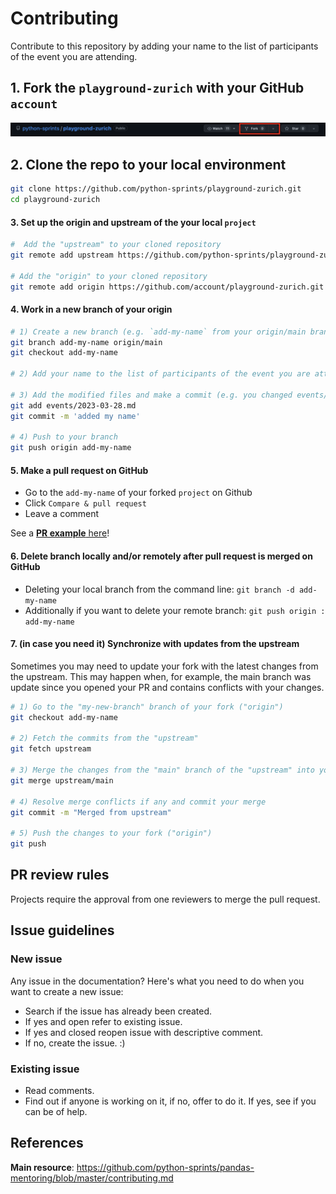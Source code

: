 
# Contributing

Contribute to this repository by adding your name to the list of participants of the event you are attending.

## 1. Fork the `playground-zurich` with your GitHub `account`

![fork](./media/fork.png)

## 2. Clone the repo to your local environment
```sh
git clone https://github.com/python-sprints/playground-zurich.git
cd playground-zurich
```

#### 3. Set up the origin and upstream of the your local `project`
```sh
#  Add the "upstream" to your cloned repository
git remote add upstream https://github.com/python-sprints/playground-zurich.git

# Add the "origin" to your cloned repository
git remote add origin https://github.com/account/playground-zurich.git
```

#### 4. Work in a new branch of your origin
```sh
# 1) Create a new branch (e.g. `add-my-name` from your origin/main branch
git branch add-my-name origin/main
git checkout add-my-name

# 2) Add your name to the list of participants of the event you are attending

# 3) Add the modified files and make a commit (e.g. you changed events/2023-03-28.md)
git add events/2023-03-28.md
git commit -m 'added my name'

# 4) Push to your branch
git push origin add-my-name
```

#### 5. Make a pull request on GitHub
* Go to the `add-my-name` of your forked `project` on Github
* Click `Compare & pull request`
* Leave a comment

See a [**PR example** here](https://github.com/python-sprints/playground-zurich/pull/2)!

#### 6. Delete branch locally and/or remotely after pull request is merged on GitHub
* Deleting your local branch from the command line: `git branch -d add-my-name`
* Additionally if you want to delete your remote branch: `git push origin : add-my-name`

#### 7. (in case you need it) Synchronize with updates from the upstream

Sometimes you may need to update your fork with the latest changes from the upstream. This may happen when, for example, the main branch was update since you opened your PR and contains conflicts with your changes.

```sh
# 1) Go to the "my-new-branch" branch of your fork ("origin")
git checkout add-my-name

# 2) Fetch the commits from the "upstream"
git fetch upstream

# 3) Merge the changes from the "main" branch of the "upstream" into your the "my-new-branch" branch of your "origin"
git merge upstream/main

# 4) Resolve merge conflicts if any and commit your merge
git commit -m "Merged from upstream"

# 5) Push the changes to your fork ("origin")
git push
```

## PR review rules

Projects require the approval from one reviewers to merge the pull request.

## Issue guidelines

### New issue
Any issue in the documentation? Here's what you need to do when you want to create a new issue:
* Search if the issue has already been created.
* If yes and open refer to existing issue.
* If yes and closed reopen issue with descriptive comment.
* If no, create the issue. :)

### Existing issue
* Read comments.
* Find out if anyone is working on it, if no, offer to do it. If yes, see if you can be of help.

## References

**Main resource**: https://github.com/python-sprints/pandas-mentoring/blob/master/contributing.md

